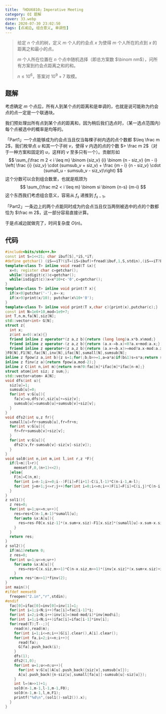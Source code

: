 ```yaml
---
title: 「HDU6810」Imperative Meeting
category: OI 题解
cover: 33.webp
date: 2020-07-30 23:02:50
tags: [点减边, 组合意义, 单调性]
---
```


> 给定 $n$ 个点的树，定义 $m$ 个人的约会点 $x$ 为使得 $m$ 个人所在的点到 $x$ 的距离之和最小的点。
> 
> $m$ 个人所在位置在 $n$ 个点中随机选择（即总方案数 $\binom nm$），问所有方案到约会点距离之和的和。
> 
> $n \leq 10^6$，答案对 $10^9 + 7$ 取模。

<!--more-->

## 题解

考虑确定 $m$ 个点后，所有人到某个点的距离和是单调的，也就是说可能称为约会点的点一定是一个联通块。

我们预处理出所有点到某个点的距离和，因为稍后我们选点时，（某一选点范围内）每个点被选中的概率是均等的。

「Part1」一个点能够成为约会点当且仅当每棵子树内选的点个数都 $\leq \frac m 2$，我们枚举点 $u$ 和其一个子树 $v$，使得 $v$ 内选的点的个数 $> \frac m 2$（对于一种方案和固定的 $u$，这样的 $v$ 至多只有一个）。贡献形如
$$
\sum_{\frac m 2 < i \leq m} \binom {siz_v} {i} \binom {n - siz_v} {m - i} \left( \frac {i} {siz_v} \cdot (sumsub_v + siz_v) + \frac {m - i} {n - siz_v} \cdot (sumall_u - sumsub_v - siz_v)\right)
$$
这个分数可以合到组合数里，也就是瓶颈为
$$
\sum_{\frac m2 < i \leq m} \binom si \binom {n-s} {m-i}
$$
这个东西我们考虑组合意义，容易从 $f_s$ 递推到 $f_{s-1}$。

「Part2」一条边上的两个点能同时成为约会点当且仅当两侧被选中的点的个数都恰为 $\frac m 2$，这一部分容易直接计算。

于是点减边就做完了，时间复杂度 $O(n)$。

## 代码

```cpp
#include<bits/stdc++.h>
const int S=1<<21; char ibuf[S],*iS,*iT;
#define getchar() (iS==iT?(iT=(iS=ibuf)+fread(ibuf,1,S,stdin),(iS==iT?EOF:*iS++)):*iS++)
template<class T> inline void read(T &x){
  x=0; register char c=getchar();
  while(!isdigit(c))c=getchar();
  while(isdigit(c))x=x*10+c-'0',c=getchar();
}
template<class T> inline void print(T x){
  if(x<0)putchar('-'),x=-x;
  if(x>9)print(x/10); putchar(x%10+'0');
}
template<class T> inline void print(T x,char c){print(x),putchar(c);}
const int N=1e6+10,mod=1e9+7;
int T,n,m,fa[N],siz[N];
std::vector<int> G[N];
struct z{
  int x;
  z(int x=0):x(x){}
  friend inline z operator*(z a,z b){return (long long)a.x*b.x%mod;}
  friend inline z operator-(z a,z b){return (a.x-=b.x)<0?a.x+mod:a.x;}
  friend inline z operator+(z a,z b){return (a.x+=b.x)>=mod?a.x-mod:a.x;}
}F0[N],F1[N],fac[N],inv[N],ifac[N],sumall[N],sumsub[N];
inline z fpow(z a,int b){z s=1;for(;b;b>>=1,a=a*a)if(b&1)s=s*a;return s;}
inline z finv(z a){return fpow(a,mod-2);}
inline z C(int n,int m){return n<m?0:fac[n]*ifac[m]*ifac[n-m];}
struct atom{int siz; z sum;};
std::vector<atom> A[N];
void dfs(int u){
  siz[u]=1;
  sumsub[u]=0;
  for(int v:G[u]){
    fa[v]=u,dfs(v),siz[u]+=siz[v];
    sumsub[u]=sumsub[u]+sumsub[v]+siz[v];
  }
}
void dfs2(int u,z fr){
  sumall[u]=fr+sumsub[u],fr=fr+n;
  for(int v:G[u]){
    fr=fr+sumsub[v]+siz[v];
  }
  for(int v:G[u]){
    dfs2(v,fr-sumsub[v]-siz[v]-siz[v]);
  }
}
void sol0(int n,int m,int l,int r,z *F){
  if(l>m||l>r){
    memset(F,0,(n+1)<<2);
  }else{
    F[n]=C(n,m);
    for(int i=n-1;i>=0;i--)F[i]=F[i+1]-C(i,l-1)*C(n-i-1,m-l);
    for(int j=m+1;j<=r;j++)for(int i=0;i<=n;i++)F[i]=F[i]+C(i,j)*C(n-i,m-j);
  }
}
z sol1(){
  z res=0;
  for(int u=1;u<=n;u++){
    res=res+C(n-1,m-1)*sumall[u];
    for(auto &x:A[u]){
      res=res-F0[x.siz-1]*(x.sum+x.siz)-F1[x.siz]*(sumall[u]-x.sum-x.siz);
    }
  }
  return res;
}
z sol2(){
  if(m&1)return 0;
  z res=0;
  for(int u=1;u<=n;u++)
    for(auto &x:A[u]){
      res=res+C(x.siz,m>>1)*C(n-x.siz,m>>1)*(inv[x.siz]*(x.sum+x.siz)+inv[n-x.siz]*(sumall[u]-x.sum-x.siz));
    }
  return res*(m>>1)*finv(2);
}
int main(){
#ifdef memset0
  freopen("2.in","r",stdin);
#endif
  fac[0]=ifac[0]=inv[0]=inv[1]=1;
  for(int i=1;i<N;i++)fac[i]=fac[i-1]*i;
  for(int i=2;i<N;i++)inv[i]=(mod-mod/i)*inv[mod%i];
  for(int i=1;i<N;i++)ifac[i]=ifac[i-1]*inv[i];
  for(read(T);T--;){
    read(n),read(m);
    for(int i=1;i<=n;i++)G[i].clear(),A[i].clear();
    for(int fa,i=2;i<=n;i++){
      read(fa);
      G[fa].push_back(i);
    }
    dfs(1);
    dfs2(1,0);
    for(int u=1;u<=n;u++){
      for(int v:G[u])A[u].push_back({siz[v],sumsub[v]});
      A[u].push_back({n-siz[u],sumall[fa[u]]-sumsub[u]-siz[u]});
    }
    int l=(m>>1)+1;
    sol0(n-1,m-1,l-1,m-1,F0);
    sol0(n-1,m-1,l,m,F1);
    printf("%d\n",(sol1()-sol2()).x);
  }
}
```